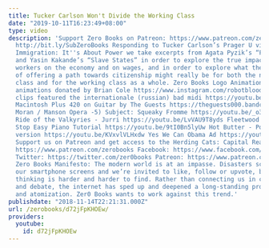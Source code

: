 ```yaml
---
title: Tucker Carlson Won't Divide the Working Class
date: "2019-10-11T16:23:49+08:00"
type: video
description: 'Support Zero Books on Patreon: https://www.patreon.com/zerobooks Subscribe:
  http://bit.ly/SubZeroBooks Responding to Tucker Carlson’s Prager U video Illegal
  Immigration: It''s About Power we take excerpts from Agata Pyzik’s “Poor But Sexy”
  and Yasin Kakande’s “Slave States” in order to explore the true impact of undocumented
  workers on the economy and on wages, and in order to explore what the consequence
  of offering a path towards citizenship might really be for both the native working
  class and for the working class as a whole. Zero Books Logo Animations and other
  animations donated by Brian Cole https://www.instagram.com/robotbloodco/ Music and
  clips featured the internationale (russian) bad midi https://youtu.be/NrAxKM50TB8
  Macintosh Plus 420 on Guitar by The Guests https://theguests000.bandcamp.com/ John
  Moran / Manson Opera -5) Subject: Squeaky Fromme https://youtu.be/_o3oP3NnzCw 8-Bit
  Ride of the Valkyries - Jurri https://youtu.be/LvVAU9T8yds Fleetwood Mac - Don''t
  Stop Easy Piano Tutorial https://youtu.be/9tI0Bn5lyUw Hot Butter - Popcorn 8 bit
  version https://youtu.be/KVxvlVLHxdw Yes We Can Obama Ad https://youtu.be/HSQJ92iDGus
  Support us on Patreon and get access to the Herding Cats: Capital Reading Group
  https://www.patreon.com/zerobooks Facebook: https://www.facebook.com/ZeroBooks/
  Twitter: https://twitter.com/zer0books Patreon: https://www.patreon.com/zerobooks
  Zero Books Manifesto: The modern world is at an impasse. Disasters scroll across
  our smartphone screens and we’re invited to like, follow or upvote, but critical
  thinking is harder and harder to find. Rather than connecting us in common struggle
  and debate, the internet has sped up and deepened a long-standing process of alienation
  and atomization. Zer0 Books wants to work against this trend.'
publishdate: "2018-11-14T22:21:31.000Z"
url: /zerobooks/d72jFpKHOEw/
providers:
  youtube:
    id: d72jFpKHOEw
---
```

